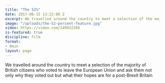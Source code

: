 ```yaml
---
title: "The 52%"
date: 2017-06-15 13:22:00 Z
excerpt: We travelled around the country to meet a selection of the majority of British citizens who voted to leave the European Union
image: "/uploads/the-52-percent-feature.jpg"
video: https://vimeo.com/149032266
is-featured: true
discipline: Film
format:
- 8min
layout: page
---
```


We travelled around the country to meet a selection of the majority of British citizens who voted to leave the European Union and ask them not only why they voted out but what their hopes are for a post-Brexit Britain